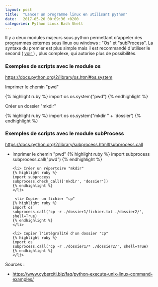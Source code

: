 ```yaml
---
layout: post
title:  "Lancer un programme linux en utilisant python"
date:   2017-05-20 00:09:36 +0200
categories: Python Linux Bash Shell 
---
```



Il y a deux modules majeurs sous python permettant d'appeler des programmes externes sous linux ou windows : "Os" et "subProcess". La syntaxe du premier est plus simple mais il est recommandé d'utiliser le second ( <a href="https://docs.python.org/2/library/subprocess.html#replacing-os-system" target ="_blanck"> voir </a> ) , plus complexe, qui autorise plus de possibilités.


<h3>Exemples de scripts avec le module os </h3>
<a href="https://docs.python.org/2/library/os.html#os.system" target="_blanck">https://docs.python.org/2/library/os.html#os.system</a>


<p> Imprimer le chemin "pwd" </p>
{% highlight ruby %}
    import os
    os.system("pwd")
{% endhighlight %}
    
<p> Créer un dossier "mkdir" </p>
    {% highlight ruby %}
    import os
    os.system("mkdir " + 'dossier')
    {% endhighlight %}

    

<h3>Exemples de scripts avec le module subProcess</h3>

<a href="https://docs.python.org/2/library/subprocess.html#subprocess.call" target="_blanck">https://docs.python.org/2/library/subprocess.html#subprocess.call</a>


<ul>
    <li> Imprimer le chemin "pwd"
    {% highlight ruby %}
    import subprocess
    subprocess.call("pwd")
    {% endhighlight %}
    </li>
    
    <li> Créer un répertoire "mkdir"
    {% highlight ruby %}
    import subprocess
    subprocess.check_call(['mkdir', 'dossier'])
    {% endhighlight %}
    </li>
    
     <li> Copier un fichier "cp"
    {% highlight ruby %}
    import os
    subprocess.call('cp -r ./dossier1/fichier.txt ./dossier2/', shell=True)
    {% endhighlight %}
    </li>
    
    <li> Copier l'intégralité d'un dossier "cp"
    {% highlight ruby %}
    import os
    subprocess.call('cp -r ./dossier1/* ./dossier2/', shell=True)
    {% endhighlight %}
    </li>
    
</ul>


Sources :

<ul>
    <li>
    <a href="https://www.cyberciti.biz/faq/python-execute-unix-linux-command-examples/" target="_blanck">https://www.cyberciti.biz/faq/python-execute-unix-linux-command-examples/</a>
    </li>
</ul>


